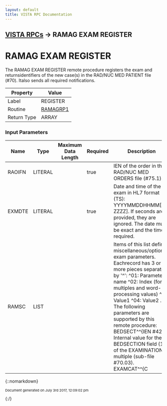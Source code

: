 ```yaml
---
layout: default
title: VISTA RPC Documentation
---
```


## [VISTA RPCs](TableOfContents) &#8594; RAMAG EXAM REGISTER
# RAMAG EXAM REGISTER

The RAMAG EXAM REGISTER remote procedure registers the exam and returnsidentifiers of the new case(s) in the RAD/NUC MED PATIENT file (#70). Italso sends all required notifications.

Property | Value
--- | ---
Label | REGISTER
Routine | [RAMAGRP1](http://code.osehra.org/dox/Routine_RAMAGRP1_source.html)
Return Type | ARRAY


### Input Parameters

Name | Type | Maximum Data Length | Required | Description
--- | --- | --- | --- | ---
RAOIFN | LITERAL |  | true | IEN of the order in the RAD/NUC MED ORDERS file (#75.1).
EXMDTE | LITERAL |  | true | Date and time of the exam in HL7 format (TS): YYYYMMDDHHMM[+/-ZZZZ]. If seconds are provided, they are ignored. The date must be exact and the time is required.
RAMSC | LIST |  |  | Items of this list define miscellaneous/optional exam parameters. Eachrecord has 3 or more pieces separated by &#x27;^&#x27;:   ^01: Parameter name  ^02: Index (for multiples and word-processing values)  ^03: Value1  ^04: Value2  ... The following parameters are supported by this remote procedure:   BEDSECT^^{IEN #42.4}    Internal value for the BEDSECTION field (19) of    the EXAMINATIONS multiple (sub-file #70.03).   EXAMCAT^^{C|E|I|O|R|S}    Value for the CATEGORY OF EXAM field (4) of the    EXAMINATIONS multiple (sub-file #70.03).   FLAGS^^{flags}    Flags that control the execution (can be combined):     A  If this flag is provided, then the registration        entry point adds the new case to the existing       ones with the same date/time instead of        returning the error code -28.        If the existing date/time record stores an exam        set and the &quot;D&quot; flag is not provided, then the       error code -54 is returned.     D  If there is an existing case with the same        date/time, then the time of the new case is       incremented by 1 minute until an unused date/time       is found.        If the &quot;A&quot; flag is also provided, then time        increments also stop when a non-examset       date/time record is found.        If the date is also changed during the time        modification, then the case is not registered and       the error code -29 is returned.   PRINCLIN^^{IEN #44}    Internal value for the PRINCIPAL CLINIC field (8) of    the EXAMINATIONS multiple (sub-file #70.03).   RAPROC^{Seq#}^{IEN #71}^{IEN #71.2}^{IEN #71.2}^...    Radiology procedure and optional modifiers.   SERVICE^^{IEN #49}    Internal value for the SERVICE field (7) of    the EXAMINATIONS multiple (sub-file #70.03).   SINGLERPT^^{0|1}    If this parameter is defined and not 0, then all    cases should be associated with the same order    and they will share the same report. See the    MEMBER OF SET (25) and IMAGING ORDER (11) fields    of the sub-file #70.03 for more details.   TECHCOMM^^{text}    Value for the TECHNOLOGIST COMMENT field (4) of the    ACTIVITY LOG multiple (sub-file #70.07).    WARD^^{IEN #42}    Internal value for the WARD field (6) of    the EXAMINATIONS multiple (sub-file #70.03). Records can be added to the list in any order. See the comments precedingthe $$REGISTER^RAMAG03 for more details. Example:   with RPCBroker.Param[2] do    begin      PType :&#x3D; list;      Mult[1] :&#x3D; &#x27;BEDSECT^^12&#x27;;      Mult[2] :&#x3D; &#x27;SERVICE^^43&#x27;;      Mult[3] :&#x3D; &#x27;WARD^^456&#x27;;      Mult[4] :&#x3D; &#x27;EXAMCAT^^I&#x27;;    end;



{::nomarkdown} <br/><p style="font-size: 11px">Document generated on July 3rd 2017, 12:09:02 pm</p>{:/}